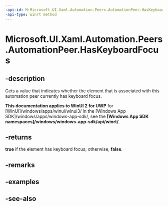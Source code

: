 ```yaml
---
-api-id: M:Microsoft.UI.Xaml.Automation.Peers.AutomationPeer.HasKeyboardFocus
-api-type: winrt method
---
```


<!-- Method syntax
public bool HasKeyboardFocus()
-->

# Microsoft.UI.Xaml.Automation.Peers.AutomationPeer.HasKeyboardFocus

## -description
Gets a value that indicates whether the element that is associated with this automation peer currently has keyboard focus.

**This documentation applies to WinUI 2 for UWP** for [WinUI]/windows/apps/winui/winui3/ in the [Windows App SDK]/windows/apps/windows-app-sdk/, see the **[Windows App SDK namespaces]/windows/windows-app-sdk/api/winrt/**.

## -returns
**true** if the element has keyboard focus; otherwise, **false**.

## -remarks

## -examples

## -see-also
